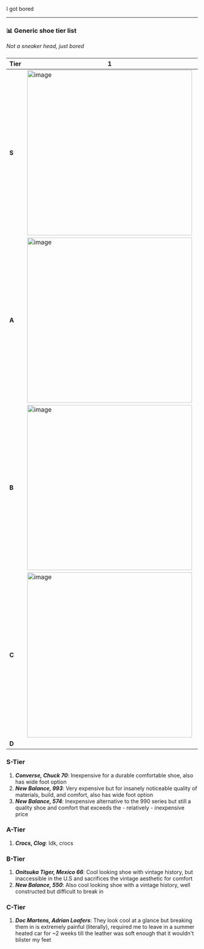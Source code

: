 

I got bored

---

### 📊 Generic shoe tier list
_Not a sneaker head, just bored_

### 
| Tier  | 1 | 2 | 3 | 4 | 5 | 6 | 7 | 8 | 9 | 10 |
|------|----|----|----|----|----|----|----|----|----|-----|
| **S** | <img width="434" alt="image" src="https://github.com/user-attachments/assets/7327b08c-1ff6-4025-b25f-ea26b4159f42" /> | <img width="434" alt="image" src="https://github.com/user-attachments/assets/2bbd4215-68c2-41a6-a0b4-52efd1f4cef3" /> | <img width="434" alt="image" src="https://github.com/user-attachments/assets/68535ddc-6bbc-4d34-99c3-7a71eaf8c751" /> |  |  |  |  |  |  |  |
| **A** | <img width="434" alt="image" src="https://github.com/user-attachments/assets/91f25058-e545-4017-8f2a-2f7d240c6193" /> |  |  |  |  |  |  |  |  |  |
| **B** | <img width="434" alt="image" src="https://github.com/user-attachments/assets/2c716792-cae2-4f71-9dec-d0f4f59f3fbc" /> | <img width="434" alt="image" src="https://github.com/user-attachments/assets/150c5916-c350-4d2c-8bd9-9be2c989857a" /> | |  |  |  |  |  |  |  |
| **C** | <img width="434" alt="image" src="https://github.com/user-attachments/assets/0c15ec2b-5907-4317-a4b8-d9a9011f3e1e" /> |  |  |  |  |  |  |  |  |  |
| **D** | ||||||||||

### S-Tier 
1.  **_Converse, Chuck 70_**: Inexpensive for a durable comfortable shoe, also has wide foot option
2.  **_New Balance, 993_**: Very expensive but for insanely noticeable quality of materials, build, and comfort, also has wide foot option
3.  **_New Balance, 574_**: Inexpensive alternative to the 990 series but still a quality shoe and comfort that exceeds the - relatively - inexpensive price

### A-Tier 
1. **_Crocs, Clog_**: Idk, crocs

### B-Tier 
1. **_Onitsuka Tiger, Mexico 66_**: Cool looking shoe with vintage history, but inaccessible in the U.S and sacrifices the vintage aesthetic for comfort
2. **_New Balance, 550_**: Also cool looking shoe with a vintage history, well constructed but difficult to break in

### C-Tier
1. **_Doc Martens, Adrian Loafers_**: They look cool at a glance but breaking them in is extremely painful (literally), required me to leave in a summer heated car for ~2 weeks till the leather was soft enough that it wouldn't blister my feet 
